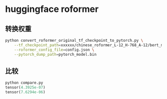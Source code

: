 # huggingface roformer
## 转换权重
```bash
python convert_roformer_original_tf_checkpoint_to_pytorch.py \
    --tf_checkpoint_path=xxxxxx/chinese_roformer_L-12_H-768_A-12/bert_model.ckpt \
    --roformer_config_file=config.json \
    --pytorch_dump_path=pytorch_model.bin
```
## 比较
```python
python compare.py
tensor(4.3925e-07)
tensor(7.6294e-06)
```